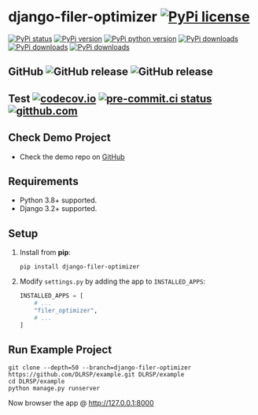 # django-filer-optimizer [![PyPi license](https://img.shields.io/pypi/l/django-filer-optimizer.svg)](https://pypi.python.org/pypi/django-filer-optimizer)

[![PyPi status](https://img.shields.io/pypi/status/django-filer-optimizer.svg)](https://pypi.python.org/pypi/django-filer-optimizer)
[![PyPi version](https://img.shields.io/pypi/v/django-filer-optimizer.svg)](https://pypi.python.org/pypi/django-filer-optimizer)
[![PyPi python version](https://img.shields.io/pypi/pyversions/django-filer-optimizer.svg)](https://pypi.python.org/pypi/django-filer-optimizer)
[![PyPi downloads](https://img.shields.io/pypi/dm/django-filer-optimizer.svg)](https://pypi.python.org/pypi/django-filer-optimizer)
[![PyPi downloads](https://img.shields.io/pypi/dw/django-filer-optimizer.svg)](https://pypi.python.org/pypi/django-filer-optimizer)
[![PyPi downloads](https://img.shields.io/pypi/dd/django-filer-optimizer.svg)](https://pypi.python.org/pypi/django-filer-optimizer)

## GitHub ![GitHub release](https://img.shields.io/github/tag/DLRSP/django-filer-optimizer.svg) ![GitHub release](https://img.shields.io/github/release/DLRSP/django-filer-optimizer.svg)

## Test [![codecov.io](https://codecov.io/github/DLRSP/django-filer-optimizer/coverage.svg?branch=main)](https://codecov.io/github/DLRSP/django-filer-optimizer?branch=main) [![pre-commit.ci status](https://results.pre-commit.ci/badge/github/DLRSP/django-filer-optimizer/main.svg)](https://results.pre-commit.ci/latest/github/DLRSP/django-filer-optimizer/main) [![gitthub.com](https://github.com/DLRSP/django-filer-optimizer/actions/workflows/ci.yaml/badge.svg)](https://github.com/DLRSP/django-filer-optimizer/actions/workflows/ci.yaml)

## Check Demo Project
* Check the demo repo on [GitHub](https://github.com/DLRSP/example/tree/django-filer-optimizer)

## Requirements
-   Python 3.8+ supported.
-   Django 3.2+ supported.

## Setup
1. Install from **pip**:
    ```shell
    pip install django-filer-optimizer
    ```
2. Modify `settings.py` by adding the app to `INSTALLED_APPS`:
    ```python
    INSTALLED_APPS = [
        # ...
        "filer_optimizer",
        # ...
    ]
    ```

## Run Example Project

```shell
git clone --depth=50 --branch=django-filer-optimizer https://github.com/DLRSP/example.git DLRSP/example
cd DLRSP/example
python manage.py runserver
```

Now browser the app @ http://127.0.0.1:8000
